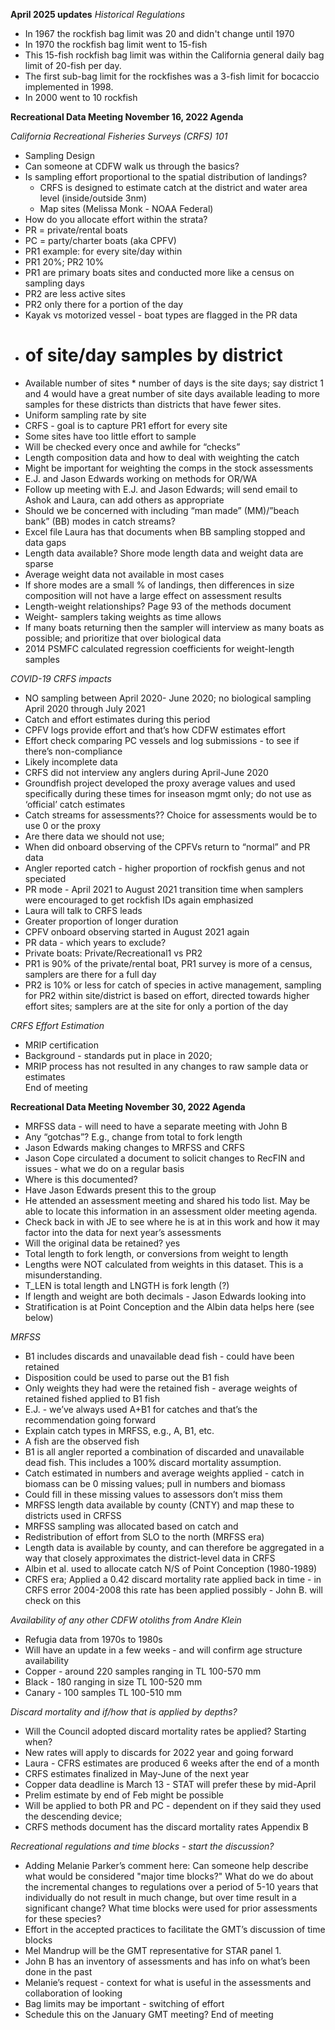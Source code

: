 **April 2025 updates**
*Historical Regulations*
- In 1967 the rockfish bag limit was 20 and didn't change until 1970
- In 1970 the rockfish bag limit went to 15-fish
- This 15-fish rockfish bag limit was within the California general daily bag limit of 20-fish per day.
- The first sub-bag limit for the rockfishes was a 3-fish limit for bocaccio implemented in 1998.
- In 2000 went to 10 rockfish



**Recreational Data Meeting November 16, 2022 Agenda**

*California Recreational Fisheries Surveys (CRFS) 101*
- Sampling Design
- Can someone at CDFW walk us through the basics? 
- Is sampling effort proportional to the spatial distribution of landings? 
  - CRFS is designed to estimate catch at the district and water area level (inside/outside 3nm)
  - Map sites (Melissa Monk - NOAA Federal)
-	How do you allocate effort within the strata?
  - PR = private/rental boats
  - PC = party/charter boats (aka CPFV)
  - PR1 example: for every site/day within 
  - PR1 20%; PR2 10% 
  -	PR1 are primary boats sites and conducted more like a census on sampling days
  -	PR2 are less active sites 
  -	PR2 only there for a portion of the day
  -	Kayak vs motorized vessel - boat types are flagged in the PR data
  -	# of site/day samples by district 
  -	Available number of sites * number of days is the site days; say district 1 and 4 would have a great number of site days available leading to more samples for these districts than districts that have fewer sites. 
  -	Uniform sampling rate by site
  -	CRFS - goal is to capture PR1 effort for every site
  -	Some sites have too little effort to sample
  - Will be checked every once and awhile for “checks”
- Length composition data and how to deal with weighting the catch
-	Might be important for weighting the comps in the stock assessments
-	E.J. and Jason Edwards working on methods for OR/WA
-	Follow up meeting with E.J. and Jason Edwards; will send email to Ashok and Laura, can add others as appropriate
-	Should we be concerned with including “man made” (MM)/”beach bank” (BB) modes in catch streams?
-	Excel file Laura has that documents when BB sampling stopped and data gaps
-	Length data available? Shore mode length data and weight data are sparse
-	Average weight data not available in most cases
-	If shore modes are a small % of landings, then differences in size composition will not have a large effect on assessment results
-	Length-weight relationships? Page 93 of the methods document
-	Weight- samplers taking weights as time allows
-	If many boats returning then the sampler will interview as many boats as possible; and prioritize that over biological data
-	2014 PSMFC calculated regression coefficients for weight-length samples

*COVID-19 CRFS impacts*
-	NO sampling between April 2020- June 2020; no biological sampling April 2020 through July 2021
-	Catch and effort estimates during this period
-	CPFV logs provide effort and that’s how CDFW estimates effort
-	Effort check comparing PC vessels and log submissions - to see if there’s non-compliance
-	Likely incomplete data
-	CRFS did not interview any anglers during April-June 2020
-	Groundfish project developed the proxy average values and used specifically during these times for inseason mgmt only; do not use as ‘official’ catch estimates
-	Catch streams for assessments?? Choice for assessments would be to use 0 or the proxy
-	Are there data we should not use; 
  -	When did onboard observing of the CPFVs return to “normal” and PR data
  -	Angler reported catch - higher proportion of rockfish genus and not speciated
  -	PR mode - April 2021 to August 2021 transition time when samplers were encouraged to get rockfish IDs again emphasized
  -	Laura will talk to CRFS leads
  -	Greater proportion of longer duration 
  -	CPFV onboard observing started in August 2021 again
  -	PR data - which years to exclude?
  -	Private boats: Private/Recreational1 vs PR2
  -	PR1 is 90% of the private/rental boat, PR1 survey is more of a census, samplers are there for a full day
  -	PR2 is 10% or less for catch of species in active management, sampling for PR2 within site/district is based on effort, directed towards higher effort sites; samplers are at the site for only a portion of the day

*CRFS Effort Estimation*
-	MRIP certification
-	Background - standards put in place in 2020;
-	MRIP process has not resulted in any changes to raw sample data or estimates   
End of meeting


**Recreational Data Meeting November 30, 2022 Agenda**
-	MRFSS data - will need to have a separate meeting with John B
  -	Any “gotchas”? E.g., change from total to fork length
  -	Jason Edwards making changes to MRFSS and CRFS
  -	Jason Cope circulated a document to solicit changes to RecFIN and issues - what we do on a regular basis
  -	Where is this documented?
  -	Have Jason Edwards present this to the group 
  -	He attended an assessment meeting and shared his todo list. May be able to locate this information in an assessment older meeting agenda.
  -	Check back in with JE to see where he is at in this work and how it may factor into the data for next year’s assessments
  -	Will the original data be retained? yes
  -	Total length to fork length, or conversions from weight to length
  -	Lengths were NOT calculated from weights in this dataset. This is a misunderstanding.
  -	T_LEN is total length and LNGTH is fork length (?)
  -	If length and weight are both decimals - Jason Edwards looking into
  - Stratification is at Point Conception and the Albin data helps here (see below)

*MRFSS*
-	B1 includes discards and unavailable dead fish - could have been retained 
-	Disposition could be used to parse out the B1 fish
-	Only weights they had were the retained fish - average weights of retained fished applied to B1 fish
-	E.J. - we’ve always used A+B1 for catches and that’s the recommendation going forward
-	Explain catch types in MRFSS, e.g., A, B1, etc. 
-	A fish are the observed fish
-	B1 is all angler reported a combination of discarded and unavailable dead fish. This includes a 100% discard mortality assumption.
-	Catch estimated in numbers and average weights applied - catch in biomass can be 0  missing values; pull in numbers and biomass
  -	Could fill in these missing values to assessors don’t miss them
-	MRFSS length data available by county (CNTY) and map these to districts used in CRFSS
-	MRFSS sampling was allocated based on catch and 
-	Redistribution of effort from SLO to the north (MRFSS era)
  -	Length data is available by county, and can therefore be aggregated in a way that closely approximates the district-level data in CRFS
  - Albin et al. used to allocate catch N/S of Point Conception (1980-1989)
- CRFS era; Applied a 0.42 discard mortality rate applied back in time - in CRFS error 2004-2008 this rate has been applied possibly - John B. will check on this

*Availability of any other CDFW otoliths from Andre Klein*
-	Refugia data from 1970s to 1980s
-	Will have an update in a few weeks - and will confirm age structure availability
  -	Copper - around 220 samples ranging in TL 100-570 mm
  - Black - 180 ranging in size TL 100-520 mm
  - Canary - 100 samples TL 100-510 mm

*Discard mortality and if/how that is applied by depths?*
-	Will the Council adopted discard mortality rates be applied? Starting when?
-	New rates will apply to discards for 2022 year and going forward
-	Laura - CFRS estimates are produced 6 weeks after the end of a month
-	CRFS estimates finalized in May-June of the next year
-	Copper data deadline is March 13 - STAT will prefer these by mid-April 
-	Prelim estimate by end of Feb might be possible
-	Will be applied to both PR and PC - dependent on if they said they used the descending device;
-	CRFS methods document has the discard mortality rates Appendix B

*Recreational regulations and time blocks - start the discussion?*
-	Adding Melanie Parker’s comment here: Can someone help describe what would be considered "major time blocks?" What do we do about the incremental changes to regulations over a period of 5-10 years that individually do not result in much change, but over time result in a significant change? What time blocks were used for prior assessments for these species?
-	Effort in the accepted practices to facilitate the GMT’s discussion of time blocks
  -	Mel Mandrup will be the GMT representative for STAR panel 1.
-	John B has an inventory of assessments and has info on what’s been done in the past
-	Melanie’s request - context for what is useful in the assessments and collaboration of looking
-	Bag limits may be important - switching of effort
-	Schedule this on the January GMT meeting? 
End of meeting
